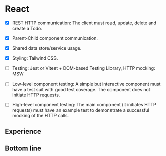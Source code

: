 # React

- [x] REST HTTP communication: The client must read, update, delete and create a Todo.
- [x] Parent-Child component communication.
- [x] Shared data store/service usage.
- [x] Styling: Tailwind CSS.
- [ ] Testing: Jest or Vitest + DOM-based Testing Library, HTTP mocking: MSW
- [ ] Low-level component testing: A simple but interactive component must have a test suit with good test coverage. The component does not initiate HTTP requests.
- [ ] High-level component testing: The main component (it initiates HTTP requests) must have an example test to demonstrate a successful mocking of the HTTP calls.


## Experience

## Bottom line